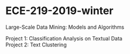 # ECE-219-2019-winter
Large-Scale Data Mining: Models and Algorithms

Project 1: Classification Analysis on Textual Data  
Project 2: Text Clustering
